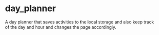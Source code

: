 # day_planner
A day planner that saves activities to the local storage and also keep track of the day and hour and changes the page accordingly.
